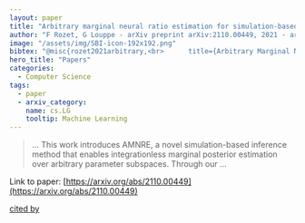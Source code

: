 ```yaml
---
layout: paper
title: "Arbitrary marginal neural ratio estimation for simulation-based inference"
author: "F Rozet, G Louppe - arXiv preprint arXiv:2110.00449, 2021 - arxiv.org"
image: "/assets/img/SBI-icon-192x192.png"
bibtex: "@misc{rozet2021arbitrary,<br>      title={Arbitrary Marginal Neural Ratio Estimation for Simulation-based Inference}, <br>      author={François Rozet and Gilles Louppe},<br>      year={2021},<br>      eprint={2110.00449},<br>      archivePrefix={arXiv},<br>      primaryClass={cs.LG}<br>}"
hero_title: "Papers"
categories:
  - Computer Science
tags:
  - paper
  - arxiv_category:
    name: cs.LG
    tooltip: Machine Learning
---
```

>… This work introduces AMNRE, a novel simulation-based inference method that enables integrationless marginal posterior estimation over arbitrary parameter subspaces. Through our …

Link to paper: [https://arxiv.org/abs/2110.00449](https://arxiv.org/abs/2110.00449)

[cited by](https://scholar.google.com/scholar?cites=11785075797777485108&as_sdt=2005&sciodt=0,5&hl=en&num=20)
